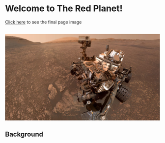 # Welcome to The Red Planet!

<div>
<a href="Missions_to_Mars/static/web_look.jpg">Click here</a> to see the final page image</div>
<br>
<p align="center">
<img src="Missions_to_Mars/static/jumbotron_background.jpg" alt="Mars out of range ... Waiting for Satellite" max-height="60%" max-width="60%"><p>
  
## Background
